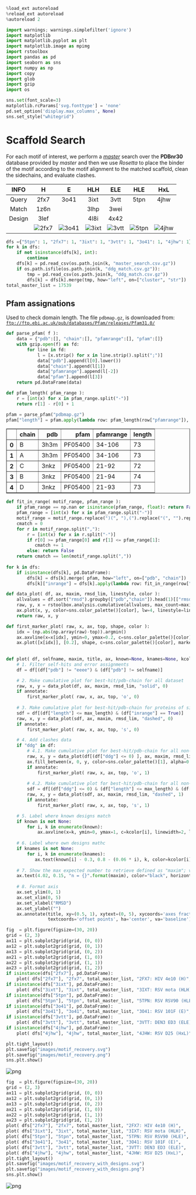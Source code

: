 

```python
%load_ext autoreload
%reload_ext autoreload
%autoreload 2
```


```python
import warnings; warnings.simplefilter('ignore')
import matplotlib
import matplotlib.pyplot as plt
import matplotlib.image as mpimg
import rstoolbox
import pandas as pd
import seaborn as sns
import numpy as np
import copy
import glob
import gzip
import os

sns.set(font_scale=3)
matplotlib.rcParams['svg.fonttype'] = 'none'
pd.set_option('display.max_columns', None)
sns.set_style("whitegrid")
```

# Scaffold Search

For each motif of interest, we perform a [_master_](http://www.grigoryanlab.org/master/) search over the __PDBnr30__ database provided by _master_ and then we use _Rosetta_ to place the binder of the motif according to the motif alignment to the matched scaffold, clean the sidechains, and evaluate clashes.

|__INFO__|__H__|__E__|__HLH__|__ELE__|__HLE__|__HxL__|
|:------:|:---:|:---:|:-----:|:-----:|:-----:|:-----:|
|Query   |2fx7 |3o41 |3ixt   |3vtt   |5tpn   |4jhw   |
|Match   |1z6n |     |3lhp   |3wei   |       |       |
|Design  |3lef |     |4l8i   |4x42   |       |       |
||![2fx7](images/2fx7.png)|![3o41](images/3o41.png)|![3ixt](images/3ixt.png)|![3vtt](images/3vtt.png)|![5tpn](images/5tpn.png)|![4jhw](images/4jhw.png)|


```python
dfs ={"5tpn": 1, "2fx7": 1, "3ixt": 1, "3vtt": 1, "3o41": 1, "4jhw": 1}
for k in dfs:
    if not isinstance(dfs[k], int):
        continue
    dfs[k] = pd.read_csv(os.path.join(k, "master_search.csv.gz"))
    if os.path.isfile(os.path.join(k, "ddg_match.csv.gz")):
        tmp = pd.read_csv(os.path.join(k, "ddg_match.csv.gz"))
        dfs[k] = dfs[k].merge(tmp, how="left", on=["cluster", "str"])
total_master_list = 17539
```

## Pfam assignations

Used to check domain length. The file ```pdbmap.gz```, is downloaded from: [```ftp://ftp.ebi.ac.uk/pub/databases/Pfam/releases/Pfam31.0/```](ftp://ftp.ebi.ac.uk/pub/databases/Pfam/releases/Pfam31.0/)


```python
def parse_pfam( f ):
    data = {"pdb":[], "chain":[], "pfamrange":[], "pfam":[]}
    with gzip.open(f) as fd:
        for line in fd:
            l = [x.strip() for x in line.strip().split(";")]
            data["pdb"].append(l[0].lower())
            data["chain"].append(l[1])
            data["pfamrange"].append(l[-2])
            data["pfam"].append(l[3])
    return pd.DataFrame(data)

def pfam_length( pfam_range ):
    r = [int(x) for x in pfam_range.split("-")]
    return r[1] - r[0] + 1

pfam = parse_pfam("pdbmap.gz")
pfam["length"] = pfam.apply(lambda row: pfam_length(row["pfamrange"]), axis=1)

```




<div>
<table border="1" class="dataframe">
  <thead>
    <tr style="text-align: right;">
      <th></th>
      <th>chain</th>
      <th>pdb</th>
      <th>pfam</th>
      <th>pfamrange</th>
      <th>length</th>
    </tr>
  </thead>
  <tbody>
    <tr>
      <th>0</th>
      <td>B</td>
      <td>3h3m</td>
      <td>PF05400</td>
      <td>34-106</td>
      <td>73</td>
    </tr>
    <tr>
      <th>1</th>
      <td>A</td>
      <td>3h3m</td>
      <td>PF05400</td>
      <td>34-106</td>
      <td>73</td>
    </tr>
    <tr>
      <th>2</th>
      <td>C</td>
      <td>3nkz</td>
      <td>PF05400</td>
      <td>21-92</td>
      <td>72</td>
    </tr>
    <tr>
      <th>3</th>
      <td>B</td>
      <td>3nkz</td>
      <td>PF05400</td>
      <td>21-94</td>
      <td>74</td>
    </tr>
    <tr>
      <th>4</th>
      <td>D</td>
      <td>3nkz</td>
      <td>PF05400</td>
      <td>21-93</td>
      <td>73</td>
    </tr>
  </tbody>
</table>
</div>




```python
def fit_in_range( motif_range, pfam_range ):
    if pfam_range == np.nan or isinstance(pfam_range, float): return False
    pfam_range = [int(x) for x in pfam_range.split("-")]
    motif_range = motif_range.replace(")(", "),(").replace("(", "").replace(")", "").strip("[]")
    cmatch = 0
    for r in motif_range.split(","):
        r = [int(x) for x in r.split("-")]
        if r[0] >= pfam_range[0] and r[1] <= pfam_range[1]:
           cmatch += 1
        else: return False
    return cmatch == len(motif_range.split(","))    
    
for k in dfs:
    if isinstance(dfs[k], pd.DataFrame):
        dfs[k] = dfs[k].merge( pfam, how="left", on=["pdb", "chain"])
        dfs[k]["inrange"] = dfs[k].apply(lambda row: fit_in_range(row["range"], row["pfamrange"]), axis=1)
```


```python
def data_plot( df, ax, maxim, rmsd_lim, linestyle, color ):
    allvalues = df.sort("rmsd").groupby(["pdb","chain"]).head(1)[["rmsd"]].values
    raw, y, x = rstoolbox.analysis.cumulative(allvalues, max_count=maxim, upper_limit=rmsd_lim)
    ax.plot(x, y, color=sns.color_palette()[color], lw=4, linestyle=linestyle)
    return raw, x, y

def first_marker_plot( raw, x, ax, top, shape, color ):
    idx = (np.abs(np.array(raw)-top)).argmin()
    ax.axvline(x=x[idx], ymin=0, ymax=0.2, c=sns.color_palette()[color], linewidth=4, linestyle="dashed", zorder=10)
    ax.plot([x[idx]], [0.2], shape, c=sns.color_palette()[color], markersize=12)
    
    
def plot( df, selfname, maxim, title, ax, known=None, knames=None, kcolor=None, annotate=False, top=10, rmsd_lim=5, max_length=180 ):
    # 1. Filter self-hits and error assignments
    df = df[(df["pdb"] != "eeee") & (df["pdb"] != selfname)]

    # 2. Make cumulative plot for best-hit/pdb-chain for all dataset
    raw, x, y = data_plot(df, ax, maxim, rmsd_lim, "solid", 0)
    if annotate:
        first_marker_plot( raw, x, ax, top, 'o', 0)
        
    # 3. Make cumulative plot for best-hit/pdb-chain for proteins of size "max_length" or smaller
    sdf = df[(df["length"] <= max_length) & (df["inrange"] == True)]
    raw, x, y = data_plot(sdf, ax, maxim, rmsd_lim, "dashed", 0)
    if annotate:
        first_marker_plot( raw, x, ax, top, 's', 0)

    # 4. Add clashes data
    if "ddg" in df:
        # 4.1. Make cumulative plot for best-hit/pdb-chain for all non-clashing dataset
        raw, x, y = data_plot(df[(df["ddg"] <= 0) ], ax, maxim, rmsd_lim, "solid", 1)
        ax.fill_between(x, 0, y, color=sns.color_palette()[1], alpha=0.3)
        if annotate:
            first_marker_plot( raw, x, ax, top, 'o', 1)
        
        # 4.2. Make cumulative plot for best-hit/pdb-chain for all non-clashing dataset for proteins of size "max_length" or smaller
        sdf = df[(df["ddg"] <= 0) & (df["length"] <= max_length) & (df["inrange"] == True)]
        raw, x, y = data_plot(sdf, ax, maxim, rmsd_lim, "dashed", 1)
        if annotate:
            first_marker_plot( raw, x, ax, top, 's', 1)

    # 5. Label where known designs match
    if known is not None:
        for i, k in enumerate(known):
            ax.axvline(x=k, ymin=0, ymax=1, c=kcolor[i], linewidth=2, linestyle="dashed", zorder=10)
    
    # 6. Label where own designs mathc
    if knames is not None:
        for i, k in enumerate(knames):
           ax.text(known[i] - 0.3, 0.8 - (0.06 * i), k, color=kcolor[i], horizontalalignment='center', size='x-small', weight='semibold')
    
    # 7. Show the max expected number to retrieve defined as "maxim"; value = 1 in y scale
    ax.text(4.02, 0.15, "n = {}".format(maxim), color="black", horizontalalignment='left', size='x-small', weight='semibold')
    
    # 8. Format axis
    ax.set_ylim(0, 1)
    ax.set_xlim(0, 5)
    ax.set_xlabel("RMSD")
    ax.set_ylabel("")
    ax.annotate(title, xy=(0.5, 1), xytext=(0, 5), xycoords='axes fraction',
                textcoords='offset points', ha='center', va='baseline')
```


```python
fig  = plt.figure(figsize=(30, 20))
grid = (2, 3)
ax11 = plt.subplot2grid(grid, (0, 0))
ax12 = plt.subplot2grid(grid, (0, 1))
ax13 = plt.subplot2grid(grid, (0, 2))
ax21 = plt.subplot2grid(grid, (1, 0))
ax22 = plt.subplot2grid(grid, (1, 1))
ax23 = plt.subplot2grid(grid, (1, 2))
if isinstance(dfs["2fx7"], pd.DataFrame):
    plot( dfs["2fx7"], "2fx7", total_master_list, "2FX7: HIV 4e10 (H)",    ax11, [0.89], ["1Z6N"], kcolor=["black"], annotate=True, max_length=180 )
if isinstance(dfs["3ixt"], pd.DataFrame):
    plot( dfs["3ixt"], "3ixt", total_master_list, "3IXT: RSV mota (HLH)",  ax12, [2.31], ["3LHP"], kcolor=["black"], annotate=True, max_length=180 )
if isinstance(dfs["5tpn"], pd.DataFrame):
    plot( dfs["5tpn"], "5tpn", total_master_list, "5TPN: RSV RSV90 (HLE)", ax13, annotate=True, max_length=180 )
if isinstance(dfs["3o41"], pd.DataFrame):
    plot( dfs["3o41"], "3o41", total_master_list, "3O41: RSV 101F (E)",    ax21, annotate=True, max_length=180 )
if isinstance(dfs["3vtt"], pd.DataFrame):
    plot( dfs["3vtt"], "3vtt", total_master_list, "3VTT: DEN3 ED3 (ELE)",  ax22, [0.68], ["3WEI"], kcolor=["black"], annotate=True, max_length=180 )
if isinstance(dfs["4jhw"], pd.DataFrame):
    plot( dfs["4jhw"], "4jhw", total_master_list, "4JHW: RSV D25 (HxL)",   ax23, annotate=True, max_length=180 )

plt.tight_layout()
plt.savefig("images/motif_recovery.svg")
plt.savefig("images/motif_recovery.png")
sns.plt.show()
```


![png](README_files/README_8_0.png)



```python
fig  = plt.figure(figsize=(30, 20))
grid = (2, 3)
ax11 = plt.subplot2grid(grid, (0, 0))
ax12 = plt.subplot2grid(grid, (0, 1))
ax13 = plt.subplot2grid(grid, (0, 2))
ax21 = plt.subplot2grid(grid, (1, 0))
ax22 = plt.subplot2grid(grid, (1, 1))
ax23 = plt.subplot2grid(grid, (1, 2))
plot( dfs["2fx7"], "2fx7", total_master_list, "2FX7: HIV 4e10 (H)",    ax11, [0.89], ["1Z6N"], kcolor=["black"], max_length=180 )
plot( dfs["3ixt"], "3ixt", total_master_list, "3IXT: RSV mota (HLH)",  ax12, [2.31, 3.25, 3.6, 3.7], ["3LHP", "1TIL", "1NVI", "1KX8"], kcolor=["black", "red", "orange", "blue"], max_length=180 )
plot( dfs["5tpn"], "5tpn", total_master_list, "5TPN: RSV RSV90 (HLE)", ax13, max_length=180 )
plot( dfs["3o41"], "3o41", total_master_list, "3O41: RSV 101F (E)",    ax21, max_length=180 )
plot( dfs["3vtt"], "3vtt", total_master_list, "3VTT: DEN3 ED3 (ELE)",  ax22, [0.68], ["3WEI"], kcolor=["black"], max_length=180 )
plot( dfs["4jhw"], "4jhw", total_master_list, "4JHW: RSV D25 (HxL)",   ax23, max_length=180 )
plt.tight_layout()
plt.savefig("images/motif_recovery_with_designs.svg")
plt.savefig("images/motif_recovery_with_designs.png")
sns.plt.show()
```


![png](README_files/README_9_0.png)



```python

```
